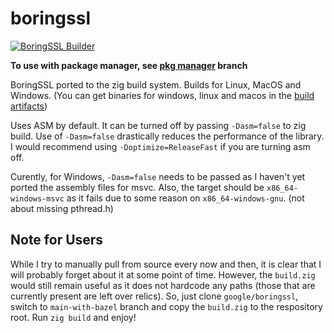 # boringssl
[![BoringSSL Builder](https://github.com/crispy-strawberry/boringssl/actions/workflows/ci.yml/badge.svg)](https://github.com/crispy-strawberry/boringssl/actions/workflows/ci.yml)

**To use with package manager, see [pkg manager](https://github.com/crispy-strawberry/boringssl/tree/pkg-manager) branch**

BoringSSL ported to the zig build system. 
Builds for Linux, MacOS and Windows. (You can get binaries for windows, linux and macos
in the [build artifacts](https://github.com/crispy-strawberry102938/boringssl/actions))

Uses ASM by default. It can be turned off by passing `-Dasm=false` to
zig build.
Use of `-Dasm=false` drastically reduces the performance of the library.
I would recommend using `-Doptimize=ReleaseFast` if you are turning
asm off.

Curently, for Windows, `-Dasm=false` needs to be passed
as I haven't yet ported the assembly files for msvc.
Also, the target should be `x86_64-windows-msvc` as it
fails due to some reason on `x86_64-windows-gnu`. (not about missing pthread.h)

## Note for Users
While I try to manually pull from source every now and then, it is clear that
I will probably forget about it at some point of time.
However, the `build.zig` would still remain useful as it does not hardcode any
paths (those that are currently present are left over relics). So, just clone
`google/boringssl`, switch to `main-with-bazel` branch and copy the `build.zig`
to the respository root. Run `zig build` and enjoy!
